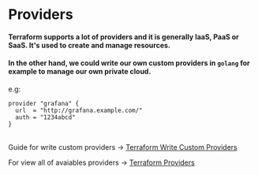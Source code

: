 # Providers
#### Terraform supports a lot of providers and it is generally IaaS, PaaS or SaaS. It's used to create and manage resources.

#### In the other hand, we could write our own custom providers in `golang` for example to manage our own private cloud.

e.g:
```hcl
provider "grafana" {
  url  = "http://grafana.example.com/"
  auth = "1234abcd"
}
```
<br>
Guide for write custom providers -> <a href="https://www.terraform.io/docs/extend/writing-custom-providers.html"> Terraform Write Custom Providers </a>

For view all of avaiables providers -> <a href="https://www.terraform.io/docs/providers/index.html"> Terraform Providers </a>
